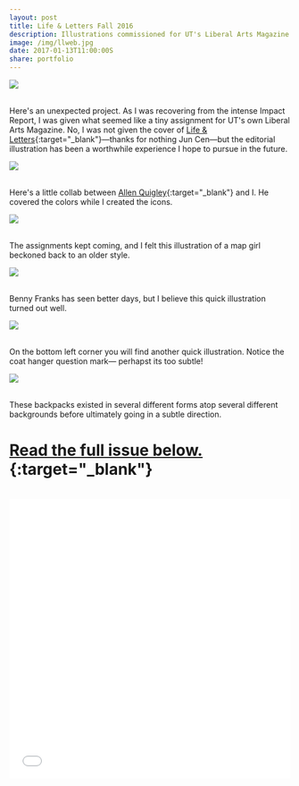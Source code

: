 ```yaml
---
layout: post
title: Life & Letters Fall 2016
description: Illustrations commissioned for UT's Liberal Arts Magazine.
image: /img/llweb.jpg
date: 2017-01-13T11:00:00S
share: portfolio 
---
```

<img class="col three" src="/img/utfall9.jpg">
<div class="col three caption">
&nbsp;

</div>

Here's an unexpected project. As I was recovering from the intense Impact Report, I was given what seemed like a tiny assignment for UT's own Liberal Arts Magazine. No, I was not given the cover of [Life & Letters](http://cenjun.com/){:target="_blank"}—thanks for nothing Jun Cen—but the editorial illustration has been a worthwhile experience I hope to pursue in the future.

<img class="col three" src="/img/ll1.jpg">
<div class="col three caption">
&nbsp;
</div>

Here's a little collab between [Allen Quigley](http://www.allenquigley.com/){:target="_blank"} and I. He covered the colors while I created the icons.

<img class="col three" src="/img/ll4.jpg">
<div class="col three caption">
&nbsp;
</div>

The assignments kept coming, and I felt this illustration of a map girl beckoned back to an older style.

<img class="col three" src="/img/ll5.jpg">
<div class="col three caption">
&nbsp;
</div>


Benny Franks has seen better days, but I believe this quick illustration turned out well.

<img class="col three" src="/img/ll2.jpg">
<div class="col three caption">
&nbsp;
</div>

On the bottom left corner you will find another quick illustration. Notice the coat hanger question mark— perhapst its too subtle!

<img class="col three" src="/img/ll3.jpg">
<div class="col three caption">
&nbsp;
</div>

These backpacks existed in several different forms atop several different backgrounds before ultimately going in a subtle direction.

# [Read the full issue below.](https://issuu.com/lifeandletters/docs/ll_fall2016_issu){:target="_blank"} 
<div class="col three caption">
&nbsp;
</div>


<iframe style="width:100%; height:500px;" src="//e.issuu.com/embed.html#9815718/43034476" frameborder="0" allowfullscreen></iframe>

<!--
<div data-configid="9815718/43034476" style="width:100%; height:500px;" class="issuuembed"></div>
<script type="text/javascript" src="//e.issuu.com/embed.js" async="true"></script>
-->
